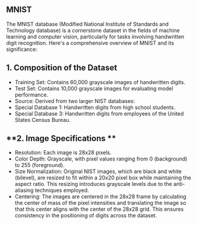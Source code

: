 ## MNIST

The MNIST database (Modified National Institute of Standards and Technology database) is a cornerstone dataset in the fields of machine learning and computer vision, particularly for tasks involving handwritten digit recognition. Here's a comprehensive overview of MNIST and its significance:

## **1. Composition of the Dataset** ##
  -  Training Set: Contains 60,000 grayscale images of handwritten digits.
  -  Test Set: Contains 10,000 grayscale images for evaluating model performance.
  -  Source: Derived from two larger NIST databases:
  -  Special Database 1: Handwritten digits from high school students.
  -  Special Database 3: Handwritten digits from employees of the United States Census Bureau.
## **2. Image Specifications ** ##
  -  Resolution: Each image is 28x28 pixels.
  -  Color Depth: Grayscale, with pixel values ranging from 0 (background) to 255 (foreground).
  -  Size Normalization: Original NIST images, which are black and white (bilevel), are resized to fit within a 20x20 pixel box while maintaining the aspect ratio. This resizing introduces grayscale levels due to the anti-aliasing techniques employed.
  -  Centering: The images are centered in the 28x28 frame by calculating the center of mass of the pixel intensities and translating the image so that this center aligns with the center of the 28x28 grid. This ensures consistency in the positioning of digits across the dataset.
